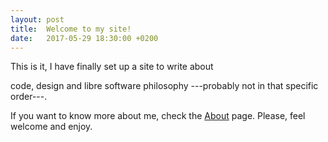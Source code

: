 ```yaml
---
layout: post
title:  Welcome to my site!
date:   2017-05-29 18:30:00 +0200
---
```


This is it, I have finally set up a site to write about
<!--more-->
code, design and libre software philosophy ---probably not in that specific order---.

If you want to know more about me, check the [About](/about) page. Please, feel welcome and enjoy.
